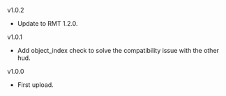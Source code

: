 v1.0.2
* Update to RMT 1.2.0.

v1.0.1
* Add object_index check to solve the compatibility issue with the other hud.

v1.0.0
* First upload.